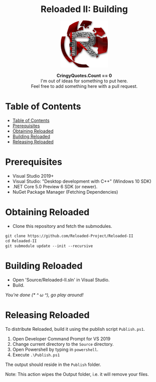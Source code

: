 <div align="center">
	<h1>Reloaded II: Building</h1>
	<img src="./Images/Reloaded/Reloaded Logo.png" width="150" align="center" />
	<br/> <br/>
	<strong>CringyQuotes.Count == 0</strong>
	<br/>
    I'm out of ideas for something to put here.
    <br/>
    Feel free to add something here with a pull request.
</div>

# Table of Contents

- [Table of Contents](#table-of-contents)
- [Prerequisites](#prerequisites)
- [Obtaining Reloaded](#obtaining-reloaded)
- [Building Reloaded](#building-reloaded)
- [Releasing Reloaded](#releasing-reloaded)

# Prerequisites

- Visual Studio 2019+
- Visual Studio: "Desktop development with C++" (Windows 10 SDK)
- .NET Core 5.0 Preview 6 SDK (or newer).
- NuGet Package Manager (Fetching Dependencies)

# Obtaining Reloaded
- Clone this repository and fetch the submodules.

```
git clone https://github.com/Reloaded-Project/Reloaded-II
cd Reloaded-II
git submodule update --init --recursive
```

# Building Reloaded

- Open 'Source/Reloaded-II.sln' in Visual Studio.
- Build.

*You're done (\* ^ ω ^), go play around!*

# Releasing Reloaded

To distribute Reloaded, build it using the publish script `Publish.ps1`.

1. Open Developer Command Prompt for VS 2019
2. Change current directory to the `Source` directory.
3. Open Powershell by typing in `powershell`.
4. Execute `.\Publish.ps1`

The output should reside in the `Publish` folder.

Note: This action wipes the Output folder, i.e. it will remove your files.
